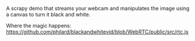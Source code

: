 A scrapy demo that streams your webcam and manipulates the image using a canvas to turn it black and white. 

Where the magic happens: https://github.com/philard/blackandwhitevid/blob/WebRTC/public/src/rtc.js
